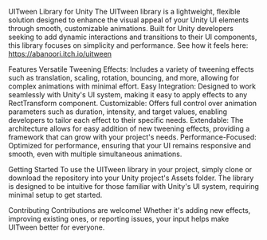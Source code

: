 UITween Library for Unity
The UITween library is a lightweight, flexible solution designed to enhance the visual appeal of your Unity UI elements through smooth, customizable animations. Built for Unity developers seeking to add dynamic interactions and transitions to their UI components, this library focuses on simplicity and performance.
See how it feels here: https://abanoori.itch.io/uitween

Features
Versatile Tweening Effects: Includes a variety of tweening effects such as translation, scaling, rotation, bouncing, and more, allowing for complex animations with minimal effort.
Easy Integration: Designed to work seamlessly with Unity's UI system, making it easy to apply effects to any RectTransform component.
Customizable: Offers full control over animation parameters such as duration, intensity, and target values, enabling developers to tailor each effect to their specific needs.
Extendable: The architecture allows for easy addition of new tweening effects, providing a framework that can grow with your project's needs.
Performance-Focused: Optimized for performance, ensuring that your UI remains responsive and smooth, even with multiple simultaneous animations.

Getting Started
To use the UITween library in your project, simply clone or download the repository into your Unity project's Assets folder. The library is designed to be intuitive for those familiar with Unity's UI system, requiring minimal setup to get started.

Contributing
Contributions are welcome! Whether it's adding new effects, improving existing ones, or reporting issues, your input helps make UITween better for everyone.


